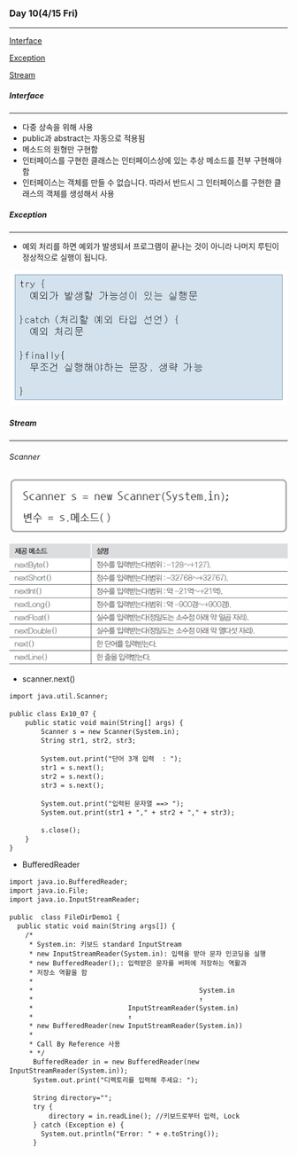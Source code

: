 ### Day 10(4/15 Fri)

---

[Interface](#interface)

[Exception](#exception)

[Stream](#stream)

##### Interface

___

* 다중 상속을 위해 사용
* public과 abstract는 자동으로 적용됨
* 메소드의 원형만 구현함
* 인터페이스를 구현한 클래스는 인터페이스상에 있는 추상 메소드를 전부 구현해야 함 
* 인터페이스는 객체를 만들 수 없습니다. 따라서 반드시 그 인터페이스를 구현한 클래스의 객체를 생성해서 사용

##### Exception

---

- 예외 처리를 하면 예외가 발생되서 프로그램이 끝나는 것이 아니라 나머지 루틴이 정상적으로 실행이 됩니다. 

![java19-01](TiL_10.assets/java19-01-16500292998411.jpg)







##### Stream

---

###### Scanner

![4](TiL_10.assets/4-16500294769522.jpg)



![5](TiL_10.assets/5-16500295248345.jpg)



- scanner.next() 

```
import java.util.Scanner;
 
public class Ex10_07 {
    public static void main(String[] args) {
        Scanner s = new Scanner(System.in);
        String str1, str2, str3;
 
        System.out.print("단어 3개 입력  : ");
        str1 = s.next();
        str2 = s.next();
        str3 = s.next();
 
        System.out.print("입력된 문자열 ==> ");
        System.out.print(str1 + "," + str2 + "," + str3);
        
        s.close();
    }
}
```





* BufferedReader

```
import java.io.BufferedReader; 
import java.io.File; 
import java.io.InputStreamReader; 

public  class FileDirDemo1 { 
  public static void main(String args[]) { 
    /* 
     * System.in: 키보드 standard InputStream 
     * new InputStreamReader(System.in): 입력을 받아 문자 인코딩을 실행 
     * new BufferedReader();: 입력받은 문자를 버퍼에 저장하는 역활과 
     * 저장소 역활을 함 
     *  
     *                                          System.in 
     *                                          ↑   
     *                        InputStreamReader(System.in) 
     *                        ↑ 
     * new BufferedReader(new InputStreamReader(System.in)) 
     *  
     * Call By Reference 사용 
     * */ 
      BufferedReader in = new BufferedReader(new InputStreamReader(System.in)); 
      System.out.print("디렉토리를 입력해 주세요: "); 
       
      String directory=""; 
      try { 
          directory = in.readLine(); //키보드로부터 입력, Lock 
      } catch (Exception e) { 
        System.out.println("Error: " + e.toString()); 
      }     
```





